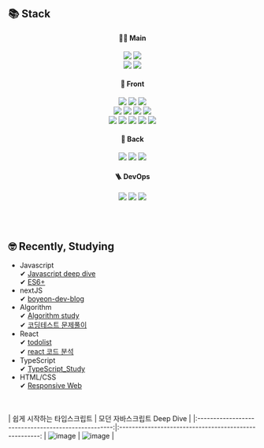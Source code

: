 ## 📚 Stack
<div align=center>

#### 👩‍💻 Main
<div>
  <img src="https://img.shields.io/badge/react-61DAFB?style=for-the-badge&logo=react&logoColor=black"> 
  <img src="https://img.shields.io/badge/vue.js-4FC08D?style=for-the-badge&logo=vue.js&logoColor=white"> <br/>
  <img src="https://img.shields.io/badge/typescript-3178C6?style=for-the-badge&logo=bootstrap&logoColor=white">
  <img src="https://img.shields.io/badge/javascript-F7DF1E?style=for-the-badge&logo=javascript&logoColor=black"> 
</div>

#### 🎨 Front
<div >
<img src="https://img.shields.io/badge/react-61DAFB?style=for-the-badge&logo=react&logoColor=black"> 
<img src="https://img.shields.io/badge/redux-764ABC?style=for-the-badge&logo=redux&logoColor=white"> 
<img src="https://img.shields.io/badge/vue.js-4FC08D?style=for-the-badge&logo=vue.js&logoColor=white"> <br/>
<img src="https://img.shields.io/badge/html5-E34F26?style=for-the-badge&logo=html5&logoColor=white"> 
<img src="https://img.shields.io/badge/css-1572B6?style=for-the-badge&logo=css3&logoColor=white"> 
<img src="https://img.shields.io/badge/javascript-F7DF1E?style=for-the-badge&logo=javascript&logoColor=black"> 
<img src="https://img.shields.io/badge/jquery-0769AD?style=for-the-badge&logo=jquery&logoColor=white"> <br/>
<img src="https://img.shields.io/badge/sass-CC6699?style=for-the-badge&logo=vue.js&logoColor=white"> 
<img src="https://img.shields.io/badge/bootstrap-7952B3?style=for-the-badge&logo=bootstrap&logoColor=white"> 
<img src="https://img.shields.io/badge/tailwindcss-06B6D4?style=for-the-badge&logo=bootstrap&logoColor=white">
<img src="https://img.shields.io/badge/mui-007FFF?style=for-the-badge&logo=bootstrap&logoColor=white">
<img src="https://img.shields.io/badge/typescript-3178C6?style=for-the-badge&logo=bootstrap&logoColor=white">
</div>

<!-- https://simpleicons.org/?q=tailwnd -->

#### 🧮 Back
<div>
<img src="https://img.shields.io/badge/java-007396?style=for-the-badge&logo=java&logoColor=white"> 
<img src="https://img.shields.io/badge/mysql-4479A1?style=for-the-badge&logo=mysql&logoColor=white">
<img src="https://img.shields.io/badge/springboot-6DB33F?style=for-the-badge&logo=mysql&logoColor=white">
</div>

#### 🪜 DevOps
<div>
<img src="https://img.shields.io/badge/jenkins-D24939?style=for-the-badge&logo=java&logoColor=white"> 
<img src="https://img.shields.io/badge/circleci-343434?style=for-the-badge&logo=mysql&logoColor=white">
<img src="https://img.shields.io/badge/kubernetes-326CE5?style=for-the-badge&logo=mysql&logoColor=white">
</div>

</div>

<br/><br/>

## 🤓 Recently, Studying
- Javascript <br/>
  ✔ [Javascript deep dive](https://github.com/boyeonJ/Modern-JS) <br/>
  ✔ [ES6+](https://github.com/boyeonJ/ES6plus-Study)
- nextJS <br/>
  ✔ [boyeon-dev-blog](https://github.com/boyeonJ/boyeon-dev-blog)
- Algorithm <br/>
  ✔ [Algorithm study](https://github.com/boyeonJ/Algorithm_Study)<br/>
  ✔ [코딩테스트 문제풀이](https://github.com/boyeonJ/Algorithm_Test_Javascript)
- React <br/>
  ✔ [todolist](https://github.com/boyeonJ/react-redux-todo-list) <br/>
  ✔ [react 코드 분석](https://github.com/boyeonJ/react-deep-dive)
- TypeScript <br/>
  ✔ [TypeScript_Study](https://github.com/boyeonJ/TypeScript_Study)
- HTML/CSS <br/>
  ✔ [Responsive Web](https://github.com/boyeonJ/ResponsiveWeb)
  

<br/><br/>
| 쉽게 시작하는 타입스크립트 | 모던 자바스크립트 Deep Dive |
|:---------------------------------------------------:|:-----------------------------------------------------:
| ![image](https://github.com/boyeonJ/boyeonJ/assets/32887635/21c4810f-5fb5-48b6-8b6b-7a8dfb2f2b02) | ![image](https://github.com/boyeonJ/boyeonJ/assets/32887635/071a7bc3-b3c8-4c72-98be-98562e256887) |
